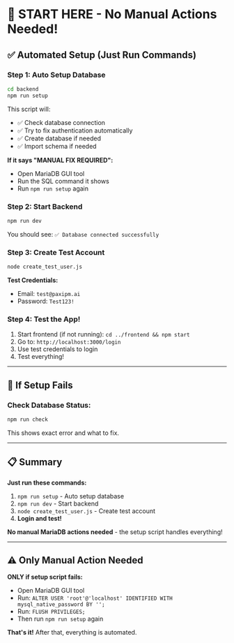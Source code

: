 # 🚀 START HERE - No Manual Actions Needed!

## ✅ Automated Setup (Just Run Commands)

### Step 1: Auto Setup Database

```bash
cd backend
npm run setup
```

This script will:
- ✅ Check database connection
- ✅ Try to fix authentication automatically
- ✅ Create database if needed
- ✅ Import schema if needed

**If it says "MANUAL FIX REQUIRED":**
- Open MariaDB GUI tool
- Run the SQL command it shows
- Run `npm run setup` again

### Step 2: Start Backend

```bash
npm run dev
```

You should see: `✅ Database connected successfully`

### Step 3: Create Test Account

```bash
node create_test_user.js
```

**Test Credentials:**
- Email: `test@paxipm.ai`
- Password: `Test123!`

### Step 4: Test the App!

1. Start frontend (if not running): `cd ../frontend && npm start`
2. Go to: `http://localhost:3000/login`
3. Use test credentials to login
4. Test everything!

---

## 🔧 If Setup Fails

### Check Database Status:
```bash
npm run check
```

This shows exact error and what to fix.

---

## 📋 Summary

**Just run these commands:**
1. `npm run setup` - Auto setup database
2. `npm run dev` - Start backend
3. `node create_test_user.js` - Create test account
4. **Login and test!**

**No manual MariaDB actions needed** - the setup script handles everything!

---

## ⚠️ Only Manual Action Needed

**ONLY if setup script fails:**
- Open MariaDB GUI tool
- Run: `ALTER USER 'root'@'localhost' IDENTIFIED WITH mysql_native_password BY '';`
- Run: `FLUSH PRIVILEGES;`
- Then run `npm run setup` again

**That's it!** After that, everything is automated.

